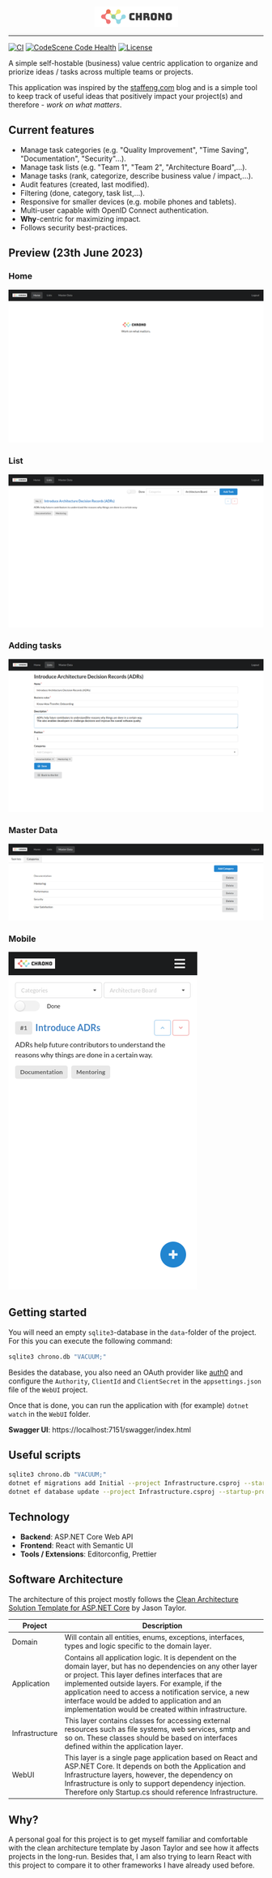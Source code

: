 <p align="center">
  <img height="40" width="165" src="./src/WebUI/ClientApp/public/chrono.png" />
</p>

---
[![CI](https://github.com/philipp-meier/Chrono/actions/workflows/dotnet.yml/badge.svg)](https://github.com/philipp-meier/Chrono/actions/workflows/dotnet.yml)
[![CodeScene Code Health](https://codescene.io/projects/41477/status-badges/code-health)](https://codescene.io/projects)
[![License](https://img.shields.io/badge/License-Apache_2.0-blue.svg)](https://github.com/philipp-meier/Chrono/blob/main/LICENSE)

A simple self-hostable (business) value centric application to organize and priorize ideas / tasks across multiple teams or projects.

This application was inspired by the [staffeng.com](https://staffeng.com/guides/work-on-what-matters/) blog and is a simple tool to keep track of useful ideas that positively impact your project(s) and therefore - _work on what matters_.

## Current features

- Manage task categories (e.g. "Quality Improvement", "Time Saving", "Documentation", "Security"...).
- Manage task lists (e.g. "Team 1", "Team 2", "Architecture Board",...).
- Manage tasks (rank, categorize, describe business value / impact,...).
- Audit features (created, last modified).
- Filtering (done, category, task list,...).
- Responsive for smaller devices (e.g. mobile phones and tablets).
- Multi-user capable with OpenID Connect authentication.
- **Why**-centric for maximizing impact.
- Follows security best-practices.

## Preview (23th June 2023)

### Home

![Start](./static/Start.png)

### List

![Lists](./static/List.png)

### Adding tasks

![AddTask](./static/AddTask.png)

### Master Data

![MasterData](./static/MasterData.png)

### Mobile

![Mobile](./static/Mobile.png)

## Getting started

You will need an empty `sqlite3`-database in the `data`-folder of the project. For this you can execute the following command:

```sh
sqlite3 chrono.db "VACUUM;"
```

Besides the database, you also need an OAuth provider like [auth0](https://auth0.com) and configure the `Authority`, `ClientId` and `ClientSecret` in the `appsettings.json` file of the `WebUI` project.

Once that is done, you can run the application with (for example) `dotnet watch` in the `WebUI` folder.

**Swagger UI**: https://localhost:7151/swagger/index.html

## Useful scripts

```sh
sqlite3 chrono.db "VACUUM;"
dotnet ef migrations add Initial --project Infrastructure.csproj --startup-project ../WebUI/WebUI.csproj
dotnet ef database update --project Infrastructure.csproj --startup-project ../WebUI/WebUI.csproj
```

## Technology

- **Backend**: ASP.NET Core Web API
- **Frontend**: React with Semantic UI
- **Tools / Extensions**: Editorconfig, Prettier

## Software Architecture

The architecture of this project mostly follows the [Clean Architecture Solution Template for ASP.NET Core](https://github.com/jasontaylordev/CleanArchitecture) by Jason Taylor.

| Project        | Description                                                                                                                                                                                                                                                                                                                                                                       |
| -------------- | --------------------------------------------------------------------------------------------------------------------------------------------------------------------------------------------------------------------------------------------------------------------------------------------------------------------------------------------------------------------------------- |
| Domain         | Will contain all entities, enums, exceptions, interfaces, types and logic specific to the domain layer.                                                                                                                                                                                                                                                                           |
| Application    | Contains all application logic. It is dependent on the domain layer, but has no dependencies on any other layer or project. This layer defines interfaces that are implemented outside layers. For example, if the application need to access a notification service, a new interface would be added to application and an implementation would be created within infrastructure. |
| Infrastructure | This layer contains classes for accessing external resources such as file systems, web services, smtp and so on. These classes should be based on interfaces defined within the application layer.                                                                                                                                                                                |
| WebUI          | This layer is a single page application based on React and ASP.NET Core. It depends on both the Application and Infrastructure layers, however, the dependency on Infrastructure is only to support dependency injection. Therefore only Startup.cs should reference Infrastructure.                                                                                              |

## Why?

A personal goal for this project is to get myself familiar and comfortable with the clean architecture template by Jason Taylor and see how it affects projects in the long-run. Besides that, I am also trying to learn React with this project to compare it to other frameworks I have already used before.
